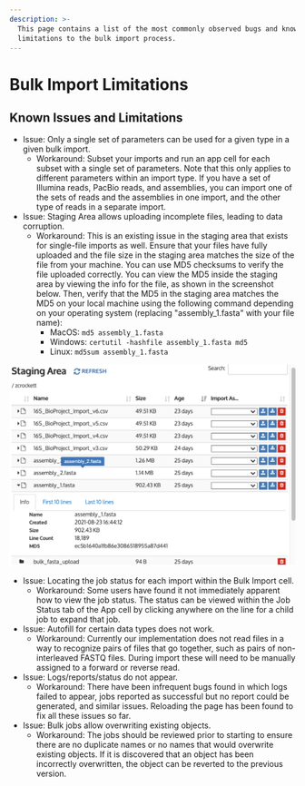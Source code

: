 ```yaml
---
description: >-
  This page contains a list of the most commonly observed bugs and known
  limitations to the bulk import process.
---
```


# Bulk Import Limitations

## Known Issues and Limitations

* Issue: Only a single set of parameters can be used for a given type in a given bulk import. 
  * Workaround: Subset your imports and run an app cell for each subset with a single set of parameters. Note that this only applies to different parameters within an import type. If you have a set of Illumina reads, PacBio reads, and assemblies, you can import one of the sets of reads and the assemblies in one import, and the other type of reads in a separate import.
* Issue: Staging Area allows uploading incomplete files, leading to data corruption.
  * Workaround: This is an existing issue in the staging area that exists for single-file imports as well. Ensure that your files have fully uploaded and the file size in the staging area matches the size of the file from your machine. You can use MD5 checksums to verify the file uploaded correctly. You can view the MD5 inside the staging area by viewing the info for the file, as shown in the screenshot below. Then, verify that the MD5 in the staging area matches the MD5 on your local machine using the following command depending on your operating system \(replacing "assembly\_1.fasta" with your file name\):
    * MacOS: `md5 assembly_1.fasta`  
    * Windows: `certutil -hashfile assembly_1.fasta md5`
    * Linux: `md5sum assembly_1.fasta` 

![](../../../.gitbook/assets/md5.png)

* Issue: Locating the job status for each import within the Bulk Import cell. 
  * Workaround: Some users have found it not immediately apparent how to view the job status. The status can be viewed within the Job Status tab of the App cell by clicking anywhere on the line for a child job to expand that job.
* Issue: Autofill for certain data types does not work. 
  * Workaround: Currently our implementation does not read files in a way to recognize pairs of files that go together, such as pairs of non-interleaved FASTQ files. During import these will need to be manually assigned to a forward or reverse read. 
* Issue: Logs/reports/status do not appear. 
  * Workaround: There have been infrequent bugs found in which logs failed to appear, jobs reported as successful but no report could be generated, and similar issues. Reloading the page has been found to fix all these issues so far.
* Issue: Bulk jobs allow overwriting existing objects. 
  * Workaround: The jobs should be reviewed prior to starting to ensure there are no duplicate names or no names that would overwrite existing objects. If it is discovered that an object has been incorrectly overwritten, the object can be reverted to the previous version.


